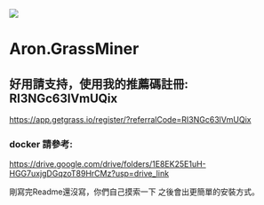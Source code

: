 ![](https://komarev.com/ghpvc/?username=aron-666miner&color=green)

# Aron.GrassMiner

## 好用請支持，使用我的推薦碼註冊: RI3NGc63lVmUQix
<https://app.getgrass.io/register/?referralCode=RI3NGc63lVmUQix>

### docker 請參考:
<https://drive.google.com/drive/folders/1E8EK25E1uH-HGG7uxjgDGqzoT89HrCMz?usp=drive_link>


剛寫完Readme還沒寫，你們自己摸索一下
之後會出更簡單的安裝方式。
